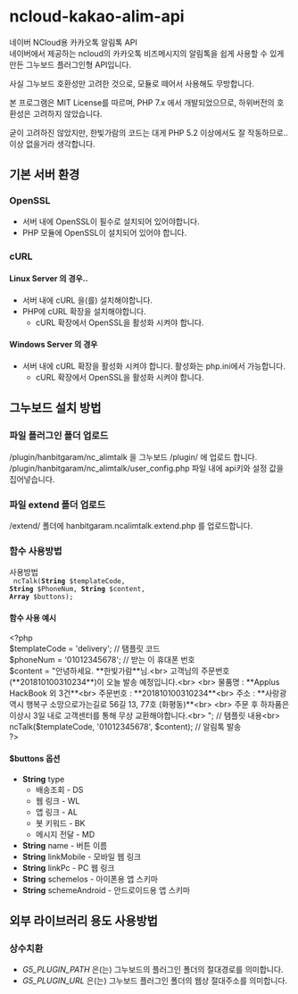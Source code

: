 # ncloud-kakao-alim-api
네이버 NCloud용 카카오톡 알림톡 API<br>
네이버에서 제공하는 ncloud의 카카오톡 비즈메시지의 알림톡을 쉽게 사용할 수 있게 만든 그누보드 플러그인형 API입니다.

사실 그누보드 호환성만 고려한 것으로, 모듈로 떼어서 사용해도 무방합니다.

본 프로그램은 MIT License를 따르며, PHP 7.x 에서 개발되었으므로, 하위버전의 호환성은 고려하지 않았습니다.

굳이 고려하진 않았지만, 한빛가람의 코드는 대게 PHP 5.2 이상에서도 잘 작동하므로.. 이상 없을거라 생각합니다.

## 기본 서버 환경
### OpenSSL
- 서버 내에 OpenSSL이 필수로 설치되어 있어야합니다.
- PHP 모듈에 OpenSSL이 설치되어 있어야 합니다.
### cURL
#### Linux Server 의 경우..
- 서버 내에 cURL 을(를) 설치해야합니다.
- PHP에 cURL 확장을 설치해야합니다.
  - cURL 확장에서 OpenSSL을 활성화 시켜야 합니다.
#### Windows Server 의 경우
- 서버 내에 cURL 확장을 활성화 시켜야 합니다. 활성화는 php.ini에서 가능합니다.
  - cURL 확장에서 OpenSSL을 활성화 시켜야 합니다.
## 그누보드 설치 방법
### 파일 플러그인 폴더 업로드
/plugin/hanbitgaram/nc_alimtalk 을 그누보드 /plugin/ 에 업로드 합니다.<br>
/plugin/hanbitgaram/nc_alimtalk/user_config.php 파일 내에 api키와 설정 값을 집어넣습니다.

### 파일 extend 폴더 업로드
/extend/ 폴더에 hanbitgaram.ncalimtalk.extend.php 를 업로드합니다.

### 함수 사용방법
사용방법<br>
<code> ncTalk(**String** $templateCode, **String** $PhoneNum, **String** $content, **Array** $buttons); </code>

#### 함수 사용 예시
 \<?php<br>
    $templateCode = 'delivery'; // 탬플릿 코드<br>
    $phoneNum = '01012345678'; // 받는 이 휴대폰 번호<br>
    $content = "안녕하세요. **한빛가람**님.<br>
     고객님의 주문번호(**201810100310234**)이 오늘 발송 예정입니다.<br>
     <br>
     물품명 : **Applus HackBook 외 3건**<br>
     주문번호 : **201810100310234**<br>
     주소 : **사랑광역시 행복구 소망으로가는길로 56길 13, 77호 (화평동)**<br>
     <br>
     주문 후 하자품은 이상시 3일 내로 고객센터를 통해 무상 교환해야합니다.<br>
     "; // 탬플릿 내용<br>
    ncTalk($templateCode, '01012345678', $content); // 알림톡 발송 <br>
  ?\>

#### $buttons 옵션
- **String** type
  - 배송조회 - DS<br>
  - 웹 링크 - WL<br>
  - 앱 링크 - AL<br>
  - 봇 키워드 - BK<br>
  - 메시지 전달 - MD<br>
-  **String** name - 버튼 이름<br>
-  **String** linkMobile - 모바일 웹 링크 <br>
-  **String** linkPc - PC 웹 링크 <br>
-  **String** schemeIos - 아이폰용 앱 스키마<br>
-  **String** schemeAndroid - 안드로이드용 앱 스키마<br>

## 외부 라이브러리 용도 사용방법
### 상수치환
- *G5_PLUGIN_PATH* 은(는) 그누보드의 플러그인 폴더의 절대경로를 의미합니다.
- *G5_PLUGIN_URL* 은(는) 그누보드 플러그인 폴더의 웹상 절대주소를 의미합니다.
